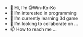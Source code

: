 - 👋 Hi, I’m @Win-Ko-Ko
- 👀 I’m interested in programming
- 🌱 I’m currently learning 3d game
- 💞️ I’m looking to collaborate on ...
- 📫 How to reach me ...

<!---
Win-Ko-Ko/Win-Ko-Ko is a ✨ special ✨ repository because its `README.md` (this file) appears on your GitHub profile.
You can click the Preview link to take a look at your changes.
--->

